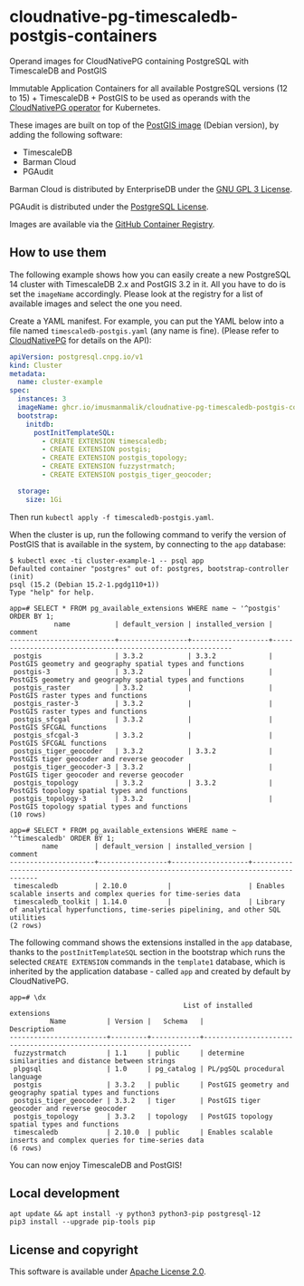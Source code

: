 # cloudnative-pg-timescaledb-postgis-containers

Operand images for CloudNativePG containing PostgreSQL with TimescaleDB and PostGIS

Immutable Application Containers for all available PostgreSQL versions (12 to 15) + TimescaleDB + PostGIS to be used as operands 
with the [CloudNativePG operator](https://cloudnative-pg.io) for Kubernetes.

These images are built on top of the [PostGIS image](https://hub.docker.com/r/postgis/postgis)
(Debian version), by adding the following software:

- TimescaleDB
- Barman Cloud
- PGAudit

Barman Cloud is distributed by EnterpriseDB under the
[GNU GPL 3 License](https://github.com/EnterpriseDB/barman/blob/master/LICENSE).

PGAudit is distributed under the
[PostgreSQL License](https://github.com/pgaudit/pgaudit/blob/master/LICENSE).

Images are available via the
[GitHub Container Registry](https://github.com/imusmanmalik/cloudnative-pg-timescaledb-postgis-containers/pkgs/container/timescaledb-postgis).

## How to use them

The following example shows how you can easily create a new PostgreSQL 14
cluster with TimescaleDB 2.x and PostGIS 3.2 in it. All you have to do is set the `imageName`
accordingly. Please look at the registry for a list of available images
and select the one you need.

Create a YAML manifest. For example, you can put the YAML below into a file
named `timescaledb-postgis.yaml` (any name is fine). (Please refer to
[CloudNativePG](https://cloudnative-pg.io/docs) for details on the API):

```yaml
apiVersion: postgresql.cnpg.io/v1
kind: Cluster
metadata:
  name: cluster-example
spec:
  instances: 3
  imageName: ghcr.io/imusmanmalik/cloudnative-pg-timescaledb-postgis-containers/timescaledb-postgis:14-3.2
  bootstrap:
    initdb:
      postInitTemplateSQL:
        - CREATE EXTENSION timescaledb;
        - CREATE EXTENSION postgis;
        - CREATE EXTENSION postgis_topology;
        - CREATE EXTENSION fuzzystrmatch;
        - CREATE EXTENSION postgis_tiger_geocoder;

  storage:
    size: 1Gi
```

Then run `kubectl apply -f timescaledb-postgis.yaml`.

When the cluster is up, run the following command to verify the version of
PostGIS that is available in the system, by connecting to the `app` database:

```console
$ kubectl exec -ti cluster-example-1 -- psql app
Defaulted container "postgres" out of: postgres, bootstrap-controller (init)
psql (15.2 (Debian 15.2-1.pgdg110+1))
Type "help" for help.

app=# SELECT * FROM pg_available_extensions WHERE name ~ '^postgis' ORDER BY 1;
           name           | default_version | installed_version |                          comment                           
--------------------------+-----------------+-------------------+------------------------------------------------------------
 postgis                  | 3.3.2           | 3.3.2             | PostGIS geometry and geography spatial types and functions
 postgis-3                | 3.3.2           |                   | PostGIS geometry and geography spatial types and functions
 postgis_raster           | 3.3.2           |                   | PostGIS raster types and functions
 postgis_raster-3         | 3.3.2           |                   | PostGIS raster types and functions
 postgis_sfcgal           | 3.3.2           |                   | PostGIS SFCGAL functions
 postgis_sfcgal-3         | 3.3.2           |                   | PostGIS SFCGAL functions
 postgis_tiger_geocoder   | 3.3.2           | 3.3.2             | PostGIS tiger geocoder and reverse geocoder
 postgis_tiger_geocoder-3 | 3.3.2           |                   | PostGIS tiger geocoder and reverse geocoder
 postgis_topology         | 3.3.2           | 3.3.2             | PostGIS topology spatial types and functions
 postgis_topology-3       | 3.3.2           |                   | PostGIS topology spatial types and functions
(10 rows)

app=# SELECT * FROM pg_available_extensions WHERE name ~ '^timescaledb' ORDER BY 1;
        name         | default_version | installed_version |                                        comment                                        
---------------------+-----------------+-------------------+---------------------------------------------------------------------------------------
 timescaledb         | 2.10.0          |                   | Enables scalable inserts and complex queries for time-series data
 timescaledb_toolkit | 1.14.0          |                   | Library of analytical hyperfunctions, time-series pipelining, and other SQL utilities
(2 rows)
```

The following command shows the extensions installed in the `app` database,
thanks to the `postInitTemplateSQL` section in the bootstrap which runs the
selected `CREATE EXTENSION` commands in the `template1` database, which is
inherited by the application database - called `app` and created by default by
CloudNativePG.

```console
app=# \dx
                                           List of installed extensions
          Name          | Version |   Schema   |                            Description                            
------------------------+---------+------------+-------------------------------------------------------------------
 fuzzystrmatch          | 1.1     | public     | determine similarities and distance between strings
 plpgsql                | 1.0     | pg_catalog | PL/pgSQL procedural language
 postgis                | 3.3.2   | public     | PostGIS geometry and geography spatial types and functions
 postgis_tiger_geocoder | 3.3.2   | tiger      | PostGIS tiger geocoder and reverse geocoder
 postgis_topology       | 3.3.2   | topology   | PostGIS topology spatial types and functions
 timescaledb            | 2.10.0  | public     | Enables scalable inserts and complex queries for time-series data
(6 rows)
```

You can now enjoy TimescaleDB and PostGIS!

## Local development

```shell
apt update && apt install -y python3 python3-pip postgresql-12 
pip3 install --upgrade pip-tools pip 
```

## License and copyright

This software is available under [Apache License 2.0](LICENSE).
